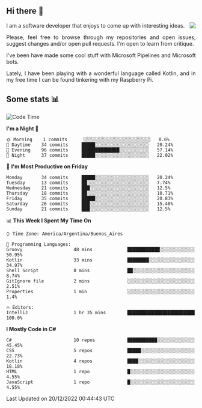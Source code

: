 ## Hi there :slightly_smiling_face:

<img src="https://github-readme-stats.vercel.app/api?username=victorgrycuk&show_icons=true&count_private=true&title_color=F7941E&icon_color=F7941E" align="right">

<p align="justify">
I am a software developer that enjoys to come up with interesting ideas.
<p/>

<p align= "justify">
Please, feel free to browse through my repositories and open issues, suggest changes and/or open pull requests. I'm open to learn from critique.
<p/>


<p align= "justify">
I've been have made some cool stuff with Microsoft Pipelines and Microsoft bots.
<p/>

<p align= "justify">
Lately, I have been playing with a wonderful language called Kotlin, and in my free time I can be found tinkering with my Raspberry Pi.
<p/>

## Some stats :bar_chart:
<!--START_SECTION:waka-->
![Code Time](http://img.shields.io/badge/Code%20Time-1%2C248%20hrs%2047%20mins-blue)

**I'm a Night 🦉** 

```text
🌞 Morning    1 commits      ░░░░░░░░░░░░░░░░░░░░░░░░░   0.6% 
🌆 Daytime    34 commits     █████░░░░░░░░░░░░░░░░░░░░   20.24% 
🌃 Evening    96 commits     ██████████████░░░░░░░░░░░   57.14% 
🌙 Night      37 commits     █████░░░░░░░░░░░░░░░░░░░░   22.02%

```
📅 **I'm Most Productive on Friday** 

```text
Monday       34 commits     █████░░░░░░░░░░░░░░░░░░░░   20.24% 
Tuesday      13 commits     ██░░░░░░░░░░░░░░░░░░░░░░░   7.74% 
Wednesday    21 commits     ███░░░░░░░░░░░░░░░░░░░░░░   12.5% 
Thursday     18 commits     ██░░░░░░░░░░░░░░░░░░░░░░░   10.71% 
Friday       35 commits     █████░░░░░░░░░░░░░░░░░░░░   20.83% 
Saturday     26 commits     ███░░░░░░░░░░░░░░░░░░░░░░   15.48% 
Sunday       21 commits     ███░░░░░░░░░░░░░░░░░░░░░░   12.5%

```


📊 **This Week I Spent My Time On** 

```text
⌚︎ Time Zone: America/Argentina/Buenos_Aires

💬 Programming Languages: 
Groovy                   48 mins             ████████████░░░░░░░░░░░░░   50.95% 
Kotlin                   33 mins             ████████░░░░░░░░░░░░░░░░░   34.97% 
Shell Script             8 mins              ██░░░░░░░░░░░░░░░░░░░░░░░   8.74% 
GitIgnore file           2 mins              ░░░░░░░░░░░░░░░░░░░░░░░░░   2.51% 
Properties               1 min               ░░░░░░░░░░░░░░░░░░░░░░░░░   1.4%

🔥 Editors: 
IntelliJ                 1 hr 35 mins        █████████████████████████   100.0%

```

**I Mostly Code in C#** 

```text
C#                       10 repos            ███████████░░░░░░░░░░░░░░   45.45% 
CSS                      5 repos             █████░░░░░░░░░░░░░░░░░░░░   22.73% 
Kotlin                   4 repos             ████░░░░░░░░░░░░░░░░░░░░░   18.18% 
HTML                     1 repo              █░░░░░░░░░░░░░░░░░░░░░░░░   4.55% 
JavaScript               1 repo              █░░░░░░░░░░░░░░░░░░░░░░░░   4.55%

```



 Last Updated on 20/12/2022 00:44:43 UTC
<!--END_SECTION:waka-->
